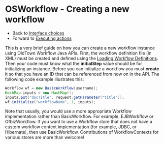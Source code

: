 # OSWorkflow - Creating a new workflow

* Back to [Interface choices](interface_choices.md)
* Forward to [Executing actions](executing_actions.md)

This is a very brief guide on how you can create a new workflow instance using OldTown Workflow Java APIs. First, the workflow definition file (in XML) must be created and defined using the [Loading Workflow Definitions](https://github.com/old-town/old-town-workflow/blob/dev/docs/ru/manual/getting_started/loading_workflow_definitions.md). Then your code must know what the <b>initialStep</b> value should be for initializing an instance. Before you can initialize a workflow you must <b>create</b> it so that you have an ID that can be referenced from now on in the API. The following code example illustrates this:

```java
Workflow wf = new BasicWorkflow(username);
HashMap inputs = new HashMap();
inputs.put("docTitle", request.getParameter("title"));
wf.initialize("workflowName", 1, inputs);
```

Note that usually, you would use a more appropriate Workflow implementation rather than BasicWorkflow. For example, EJBWorkflow or OfbizWorkflow. If you want to use a Workflow store that does not have a custom workflow context implementation (for example, JDBC, or Hibernate), then use BasicWorkflow. Contributions of WorkflowContexts for various stores are more than welcome!
